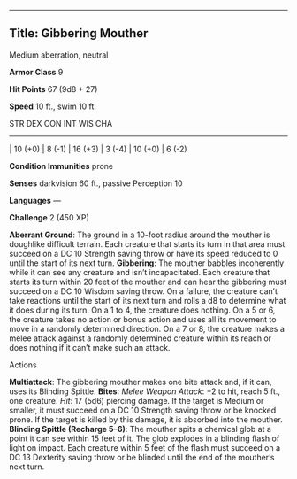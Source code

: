 -------------------------
Title: Gibbering Mouther
-------------------------


Medium aberration, neutral

**Armor Class** 9

**Hit Points** 67 (9d8 + 27)

**Speed** 10 ft., swim 10 ft.

  STR       DEX      CON       INT      WIS       CHA
  --------- -------- --------- -------- --------- --------
  | 10 (+0)   | 8 (-1)   | 16 (+3)   | 3 (-4)   | 10 (+0)   | 6 (-2)

**Condition Immunities** prone

**Senses** darkvision 60 ft., passive Perception 10

**Languages** —

**Challenge** 2 (450 XP)


**Aberrant Ground**: The ground in a 10-foot radius around the
    mouther is doughlike difficult terrain. Each creature that starts
    its turn in that area must succeed on a DC 10 Strength saving throw
    or have its speed reduced to 0 until the start of its next turn.
**Gibbering**: The mouther babbles incoherently while it can see any
    creature and isn’t incapacitated. Each creature that starts its turn
    within 20 feet of the mouther and can hear the gibbering must
    succeed on a DC 10 Wisdom saving throw. On a failure, the creature
    can’t take reactions until the start of its next turn and rolls a d8
    to determine what it does during its turn. On a 1 to 4, the creature
    does nothing. On a 5 or 6, the creature takes no action or bonus
    action and uses all its movement to move in a randomly
    determined direction. On a 7 or 8, the creature makes a melee attack
    against a randomly determined creature within its reach or does
    nothing if it can’t make such an attack.


Actions

**Multiattack**: The gibbering mouther makes one bite attack and, if
    it can, uses its Blinding Spittle.
**Bites**: *Melee Weapon Attack*: +2 to hit, reach 5 ft.,
    one creature. *Hit*: 17 (5d6) piercing damage. If the target is
    Medium or smaller, it must succeed on a DC 10 Strength saving throw
    or be knocked prone. If the target is killed by this damage, it is
    absorbed into the mouther.
**Blinding Spittle (Recharge 5–6)**: The mouther spits a chemical
    glob at a point it can see within 15 feet of it. The glob explodes
    in a blinding flash of light on impact. Each creature within 5 feet
    of the flash must succeed on a DC 13 Dexterity saving throw or be
    blinded until the end of the mouther’s next turn.
